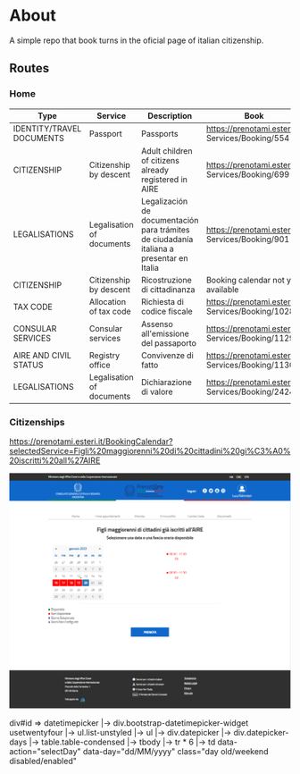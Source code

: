 # About
A simple repo that book turns in the oficial page of italian citizenship.

## Routes

### Home

| Type                      | Service                   | Description                                                                               | Book                                               |
|---------------------------|---------------------------|-------------------------------------------------------------------------------------------|----------------------------------------------------|
| IDENTITY/TRAVEL DOCUMENTS | Passport                  | Passports                                                                                 | https://prenotami.esteri.it/ Services/Booking/554  |
| CITIZENSHIP               | Citizenship by descent    | Adult children of citizens already registered in AIRE                                     | https://prenotami.esteri.it/ Services/Booking/699  |
| LEGALISATIONS             | Legalisation of documents | Legalización de documentación para trámites de ciudadanía italiana a presentar en Italia  | https://prenotami.esteri.it/ Services/Booking/901  |
| CITIZENSHIP               | Citizenship by descent    | Ricostruzione di cittadinanza                                                             | Booking calendar not yet available                 |
| TAX CODE                  | Allocation of tax code    | Richiesta di codice fiscale                                                               | https://prenotami.esteri.it/ Services/Booking/1028 |
| CONSULAR SERVICES         | Consular services         | Assenso all'emissione del passaporto                                                      | https://prenotami.esteri.it/ Services/Booking/1129 |
| AIRE AND CIVIL STATUS     | Registry office           | Convivenze di fatto                                                                       | https://prenotami.esteri.it/ Services/Booking/1130 |
| LEGALISATIONS             | Legalisation of documents | Dichiarazione di valore                                                                   | https://prenotami.esteri.it/ Services/Booking/2424 |

### Citizenships 
https://prenotami.esteri.it/BookingCalendar?selectedService=Figli%20maggiorenni%20di%20cittadini%20gi%C3%A0%20iscritti%20all%27AIRE

![image](/Italian-citizenship.png)


div#id => datetimepicker
    |-> div.bootstrap-datetimepicker-widget usetwentyfour
        |-> ul.list-unstyled
            |-> ul
                |-> div.datepicker
                    |-> div.datepicker-days
                        |-> table.table-condensed
                            |-> tbody
                                |->  tr * 6
                                    |-> td data-action="selectDay" data-day="dd/MM/yyyy" class="day old/weekend disabled/enabled"